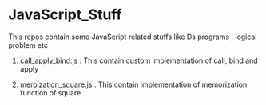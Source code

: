 # JavaScript_Stuff
This repos contain some JavaScript related stuffs like Ds programs , logical problem etc

1. [call_apply_bind.js](/call_apply_bind.js) : This contain custom implementation of call, bind and apply

2. [meroization_square.js](meroization_square.js) : This contain implementation of memorization function of square
